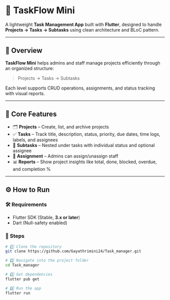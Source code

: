 # 🚀 TaskFlow Mini

A lightweight **Task Management App** built with **Flutter**, designed to handle **Projects → Tasks → Subtasks** using clean architecture and BLoC pattern.

---

## 🎯 Overview

**TaskFlow Mini** helps admins and staff manage projects efficiently through an organized structure:
> Projects → Tasks → Subtasks  

Each level supports CRUD operations, assignments, and status tracking with visual reports.

---

## 🧩 Core Features

- 🗂️ **Projects** – Create, list, and archive projects  
- ✅ **Tasks** – Track title, description, status, priority, due dates, time logs, labels, and assignees  
- 🧱 **Subtasks** – Nested under tasks with individual status and optional assignee  
- 👥 **Assignment** – Admins can assign/unassign staff  
- 📊 **Reports** – Show project insights like total, done, blocked, overdue, and completion %

---

## ⚙️ How to Run

### 🛠 Requirements
- Flutter SDK (Stable, **3.x or later**)
- Dart (Null-safety enabled)

### 🧾 Steps
```bash
# 1️⃣ Clone the repository
git clone https://github.com/Gayathrimini24/Task_manager.git

# 2️⃣ Navigate into the project folder
cd Task_manager

# 3️⃣ Get dependencies
flutter pub get

# 4️⃣ Run the app
flutter run
